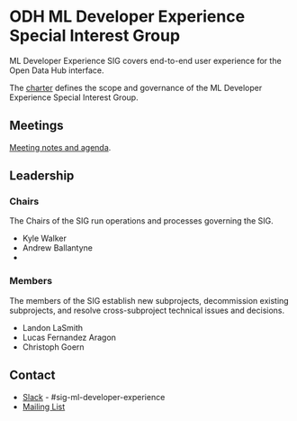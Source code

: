 # ODH ML Developer Experience Special Interest Group

ML Developer Experience SIG covers end-to-end user experience for the Open Data Hub interface.

The [charter](./charter.md) defines the scope and governance of the ML Developer Experience Special Interest Group.

## Meetings

[Meeting notes and agenda](https://github.com/opendatahub-io/sig-ml-developer-experience/wiki).

## Leadership

### Chairs

The Chairs of the SIG run operations and processes governing the SIG.
- Kyle Walker
- Andrew Ballantyne
- 

### Members

The members of the SIG establish new subprojects, decommission existing subprojects, and resolve cross-subproject technical issues and decisions.

- Landon LaSmith
- Lucas Fernandez Aragon
- Christoph Goern

## Contact

- [Slack](https://odh-io.slack.com/archives/C03P2A9PHCG) - #sig-ml-developer-experience
- [Mailing List](mailto:users@lists.opendatahub.io)
